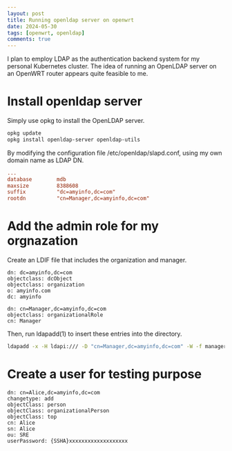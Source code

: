 ```yaml
---
layout: post
title: Running openldap server on openwrt
date: 2024-05-30
tags: [openwrt, openldap]
comments: true
---
```


I plan to employ LDAP as the authentication backend system for my personal Kubernetes cluster. The idea of running an OpenLDAP server on an OpenWRT router appears quite feasible to me.

# Install openldap server

Simply use opkg to install the OpenLDAP server.

```bash
opkg update
opkg install openldap-server openldap-utils
```

By modifying the configuration file /etc/openldap/slapd.conf, using my own domain name as LDAP DN.

```conf
...
database        mdb                                                    
maxsize         8388608                          
suffix          "dc=amyinfo,dc=com"                                    
rootdn          "cn=Manager,dc=amyinfo,dc=com"     
```

# Add the admin role for my orgnazation

Create an LDIF file that includes the organization and manager.

```
dn: dc=amyinfo,dc=com
objectclass: dcObject
objectclass: organization
o: amyinfo.com
dc: amyinfo

dn: cn=Manager,dc=amyinfo,dc=com
objectclass: organizationalRole
cn: Manager
```

Then, run ldapadd(1) to insert these entries into the directory.

```bash
ldapadd -x -H ldapi:/// -D "cn=Manager,dc=amyinfo,dc=com" -W -f manager.ldif
```

# Create a user for testing purpose

```
dn: cn=Alice,dc=amyinfo,dc=com
changetype: add
objectClass: person
objectClass: organizationalPerson
objectClass: top
cn: Alice
sn: Alice
ou: SRE
userPassword: {SSHA}xxxxxxxxxxxxxxxxxxx
```

